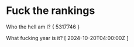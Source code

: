 # Fuck the rankings

Who the hell am I?
{ 5317746 }

What fucking year is it?
[ 2024-10-20T04:00:00Z ]
